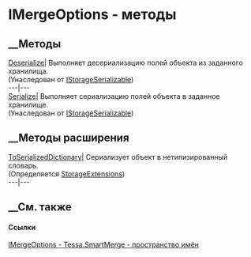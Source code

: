 # IMergeOptions - методы
##  __Методы
[Deserialize](M_Tessa_Platform_Storage_IStorageSerializable_Deserialize.htm)|
Выполняет десериализацию полей объекта из заданного хранилища.  
(Унаследован от
[IStorageSerializable](T_Tessa_Platform_Storage_IStorageSerializable.htm))  
---|---  
[Serialize](M_Tessa_Platform_Storage_IStorageSerializable_Serialize.htm)|
Выполняет сериализацию полей объекта в заданное хранилище.  
(Унаследован от
[IStorageSerializable](T_Tessa_Platform_Storage_IStorageSerializable.htm))  
##  __Методы расширения
[ToSerializedDictionary](M_Tessa_Platform_Storage_StorageExtensions_ToSerializedDictionary.htm)|
Сериализует объект в нетипизированный словарь.  
(Определяется
[StorageExtensions](T_Tessa_Platform_Storage_StorageExtensions.htm))  
---|---  
##  __См. также
#### Ссылки
[IMergeOptions - ](T_Tessa_SmartMerge_IMergeOptions.htm)
[Tessa.SmartMerge - пространство имён](N_Tessa_SmartMerge.htm)
